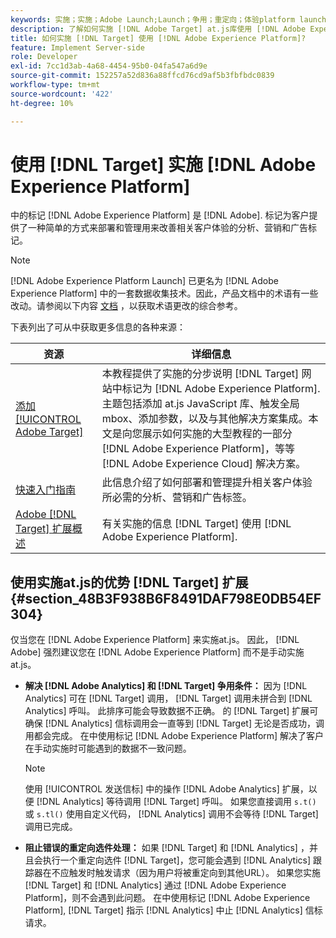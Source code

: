```yaml
---
keywords: 实施；实施；Adobe Launch;Launch；争用；重定向；体验platform launch;platform launch；标记；Adobe Platform
description: 了解如何实施 [!DNL Adobe Target] at.js库使用 [!DNL Adobe Experience Platform]，实施的首选方法 [!DNL Target].
title: 如何实施 [!DNL Target] 使用 [!DNL Adobe Experience Platform]?
feature: Implement Server-side
role: Developer
exl-id: 7cc1d3ab-4a68-4454-95b0-04fa547a6d9e
source-git-commit: 152257a52d836a88ffcd76cd9af5b3fbfbdc0839
workflow-type: tm+mt
source-wordcount: '422'
ht-degree: 10%

---
```


# 使用 [!DNL Target] 实施 [!DNL Adobe Experience Platform]

中的标记 [!DNL Adobe Experience Platform] 是 [!DNL Adobe]. 标记为客户提供了一种简单的方式来部署和管理用来改善相关客户体验的分析、营销和广告标记。

>[!NOTE]
>
>[!DNL Adobe Experience Platform Launch] 已更名为 [!DNL Adobe Experience Platform] 中的一套数据收集技术。因此，产品文档中的术语有一些改动。请参阅以下内容 [文档](https://experienceleague.adobe.com/docs/experience-platform/tags/term-updates.html?lang=en) ，以获取术语更改的综合参考。

下表列出了可从中获取更多信息的各种来源：

| 资源 | 详细信息 |
|--- |--- |
| [添加 [!UICONTROL Adobe Target]](https://experienceleague.adobe.com/docs/launch-learn/implementing-in-websites-with-launch/implement-solutions/target.html#implement-solutions) | 本教程提供了实施的分步说明 [!DNL Target] 网站中标记为 [!DNL Adobe Experience Platform]. 主题包括添加 at.js JavaScript 库、触发全局 mbox、添加参数，以及与其他解决方案集成。本文是向您展示如何实施的大型教程的一部分 [!DNL Adobe Experience Platform]，等等 [!DNL Adobe Experience Cloud] 解决方案。 |
| [快速入门指南](https://experienceleague.adobe.com/docs/experience-platform/tags/get-started/quick-start.html) | 此信息介绍了如何部署和管理提升相关客户体验所必需的分析、营销和广告标签。 |
| [Adobe [!DNL Target] 扩展概述](https://experienceleague.adobe.com/docs/experience-platform/tags/extensions/adobe/target/overview.html) | 有关实施的信息 [!DNL Target] 使用 [!DNL Adobe Experience Platform]. |

## 使用实施at.js的优势 [!DNL Target] 扩展 {#section_48B3F938B6F8491DAF798E0DB54EF304}

仅当您在 [!DNL Adobe Experience Platform] 来实施at.js。 因此， [!DNL Adobe] 强烈建议您在 [!DNL Adobe Experience Platform] 而不是手动实施at.js。

* **解决 [!DNL Adobe Analytics] 和 [!DNL Target] 争用条件：** 因为 [!DNL Analytics] 可在 [!DNL Target] 调用， [!DNL Target] 调用未拼合到 [!DNL Analytics] 呼叫。 此排序可能会导致数据不正确。 的 [!DNL Target] 扩展可确保 [!DNL Analytics] 信标调用会一直等到 [!DNL Target] 无论是否成功，调用都会完成。 在中使用标记 [!DNL Adobe Experience Platform] 解决了客户在手动实施时可能遇到的数据不一致问题。

   >[!NOTE]
   >
   >使用 [!UICONTROL 发送信标] 中的操作 [!DNL Adobe Analytics] 扩展，以便 [!DNL Analytics] 等待调用 [!DNL Target] 呼叫。 如果您直接调用 `s.t()` 或 `s.tl()` 使用自定义代码， [!DNL Analytics] 调用不会等待 [!DNL Target] 调用已完成。

* **阻止错误的重定向选件处理：** 如果 [!DNL Target] 和 [!DNL Analytics] ，并且会执行一个重定向选件 [!DNL Target]，您可能会遇到 [!DNL Analytics] 跟踪器在不应触发时触发请求（因为用户将被重定向到其他URL）。 如果您实施 [!DNL Target] 和 [!DNL Analytics] 通过 [!DNL Adobe Experience Platform]，则不会遇到此问题。 在中使用标记 [!DNL Adobe Experience Platform], [!DNL Target] 指示 [!DNL Analytics] 中止 [!DNL Analytics] 信标请求。
